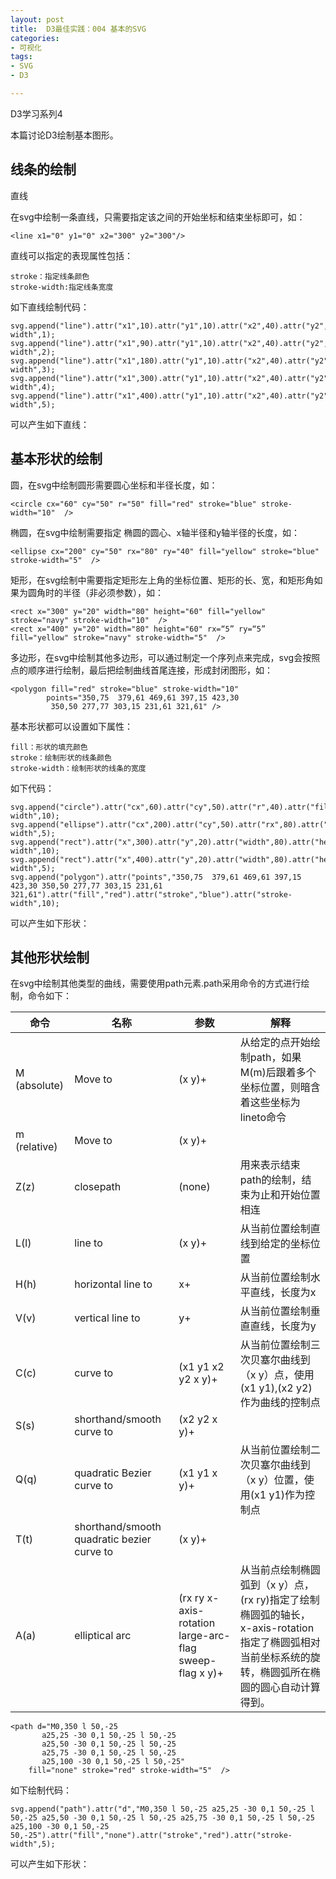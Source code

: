 ```yaml
---
layout: post
title:  D3最佳实践：004 基本的SVG
categories:
- 可视化
tags:
- SVG
- D3

---
```


<script src="/media/js/d3.3.5.3.js" charset="utf-8"></script>
<script type="text/javascript">
var margin = {
			top : 1,
			right : 1,
			bottom : 6,
			left : 1
		}, width = 500 - margin.left - margin.right, height = 100 - margin.top - margin.bottom;
</script>


D3学习系列4

本篇讨论D3绘制基本图形。

## 线条的绘制

直线

在svg中绘制一条直线，只需要指定该之间的开始坐标和结束坐标即可，如：

	<line x1="0" y1="0" x2="300" y2="300"/>

直线可以指定的表现属性包括：
	
	stroke：指定线条颜色
	stroke-width:指定线条宽度

如下直线绘制代码：

	svg.append("line").attr("x1",10).attr("y1",10).attr("x2",40).attr("y2",90).attr("stroke","green").attr("stroke-width",1);
	svg.append("line").attr("x1",90).attr("y1",10).attr("x2",40).attr("y2",90).attr("stroke","green").attr("stroke-width",2);
	svg.append("line").attr("x1",180).attr("y1",10).attr("x2",40).attr("y2",90).attr("stroke","green").attr("stroke-width",3);
	svg.append("line").attr("x1",300).attr("y1",10).attr("x2",40).attr("y2",90).attr("stroke","green").attr("stroke-width",4);
	svg.append("line").attr("x1",400).attr("y1",10).attr("x2",40).attr("y2",90).attr("stroke","green").attr("stroke-width",5);

可以产生如下直线：

<div id="mySVG1"> </div>

<script type="text/javascript">
var svg = d3.select("#mySVG1").append("svg").attr("width",width+margin.left+margin.right).attr("height",height+margin.top+margin.bottom)
	.append("g").attr("transform","translate("+margin.left+","+margin.top+")");
	
svg.append("line").attr("x1",10).attr("y1",10).attr("x2",40).attr("y2",90).attr("stroke","green").attr("stroke-width",1);
svg.append("line").attr("x1",90).attr("y1",10).attr("x2",40).attr("y2",90).attr("stroke","green").attr("stroke-width",2);
svg.append("line").attr("x1",180).attr("y1",10).attr("x2",40).attr("y2",90).attr("stroke","green").attr("stroke-width",3);
svg.append("line").attr("x1",300).attr("y1",10).attr("x2",40).attr("y2",90).attr("stroke","green").attr("stroke-width",4);
svg.append("line").attr("x1",400).attr("y1",10).attr("x2",40).attr("y2",90).attr("stroke","green").attr("stroke-width",5);

</script>




## 基本形状的绘制

圆，在svg中绘制圆形需要圆心坐标和半径长度，如：
	
	<circle cx="60" cy="50" r="50" fill="red" stroke="blue" stroke-width="10"  />
	
椭圆，在svg中绘制需要指定 椭圆的圆心、x轴半径和y轴半径的长度，如：

	<ellipse cx="200" cy="50" rx="80" ry="40" fill="yellow" stroke="blue" stroke-width="5"  />

矩形，在svg绘制中需要指定矩形左上角的坐标位置、矩形的长、宽，和矩形角如果为圆角时的半径（非必须参数），如：

	<rect x="300" y="20" width="80" height="60" fill="yellow" stroke="navy" stroke-width="10"  />
	<rect x="400" y="20" width="80" height="60" rx=“5” ry=“5” fill="yellow" stroke="navy" stroke-width="5"  />

多边形，在svg中绘制其他多边形，可以通过制定一个序列点来完成，svg会按照点的顺序进行绘制，最后把绘制曲线首尾连接，形成封闭图形，如：

	<polygon fill="red" stroke="blue" stroke-width="10" 
            points="350,75  379,61 469,61 397,15 423,30
             350,50 277,77 303,15 231,61 321,61" />
	
基本形状都可以设置如下属性：

	fill：形状的填充颜色
	stroke：绘制形状的线条颜色
	stroke-width：绘制形状的线条的宽度

如下代码：

	svg.append("circle").attr("cx",60).attr("cy",50).attr("r",40).attr("fill","red").attr("stroke","blue").attr("stroke-width",10);
	svg.append("ellipse").attr("cx",200).attr("cy",50).attr("rx",80).attr("ry",40).attr("fill","yellow").attr("stroke","green").attr("stroke-width",5);
	svg.append("rect").attr("x",300).attr("y",20).attr("width",80).attr("height",60).attr("fill","yellow").attr("stroke","green").attr("stroke-width",10);
	svg.append("rect").attr("x",400).attr("y",20).attr("width",80).attr("height",60).attr("rx",5).attr("ry",5).attr("fill","yellow").attr("stroke","green").attr("stroke-width",5);
	svg.append("polygon").attr("points","350,75  379,61 469,61 397,15 423,30 350,50 277,77 303,15 231,61 321,61").attr("fill","red").attr("stroke","blue").attr("stroke-width",10);

可以产生如下形状：	

<div id="mySVG2"> </div>

<script type="text/javascript">
var svg = d3.select("#mySVG2").append("svg").attr("width",width+margin.left+margin.right).attr("height",height+margin.top+margin.bottom)
	.append("g").attr("transform","translate("+margin.left+","+margin.top+")");
	
svg.append("circle").attr("cx",60).attr("cy",50).attr("r",40).attr("fill","red").attr("stroke","blue").attr("stroke-width",10);

svg.append("ellipse").attr("cx",200).attr("cy",50).attr("rx",80).attr("ry",40).attr("fill","yellow").attr("stroke","green").attr("stroke-width",5);

svg.append("rect").attr("x",300).attr("y",20).attr("width",80).attr("height",60).attr("fill","yellow").attr("stroke","green").attr("stroke-width",10);

svg.append("rect").attr("x",400).attr("y",20).attr("width",80).attr("height",60).attr("rx",5).attr("ry",5).attr("fill","yellow").attr("stroke","green").attr("stroke-width",5);

</script>

<div id="mySVG3"> </div>

<script type="text/javascript">
var svg = d3.select("#mySVG3").append("svg").attr("width",width+margin.left+margin.right).attr("height",height+margin.top+margin.bottom)
	.append("g").attr("transform","translate("+margin.left+","+margin.top+")");
	
svg.append("polygon").attr("points","350,75  379,61 469,61 397,15 423,30 350,50 277,77 303,15 231,61 321,61").attr("fill","red").attr("stroke","blue").attr("stroke-width",10);


</script>

## 其他形状绘制

在svg中绘制其他类型的曲线，需要使用path元素.path采用命令的方式进行绘制，命令如下：

|命令	|名称	|参数	|解释	|
| ------|------|-------|-------|
|M (absolute)	| Move to| (x y)+|	从给定的点开始绘制path，如果M(m)后跟着多个坐标位置，则暗含着这些坐标为lineto命令	|
|m (relative)	| Move to| (x y)+|		|
|Z(z)	| closepath| (none)|用来表示结束path的绘制，结束为止和开始位置相连		|
|L(l)	|line to	|(x y)+	|从当前位置绘制直线到给定的坐标位置		|
|H(h)|horizontal line to|x+|从当前位置绘制水平直线，长度为x	|
|V(v)|vertical line to	|y+|从当前位置绘制垂直直线，长度为y	|
|C(c)|curve to|(x1 y1 x2 y2 x y)+|	从当前位置绘制三次贝塞尔曲线到（x y）点，使用(x1 y1),(x2 y2)作为曲线的控制点|
|S(s)|shorthand/smooth curve to|(x2 y2 x y)+|	|
|Q(q)|quadratic Bezier curve to|(x1 y1 x y)+|	从当前位置绘制二次贝塞尔曲线到（x y）位置，使用(x1 y1)作为控制点|
|T(t)|shorthand/smooth quadratic bezier curve to|(x y)+||
|A(a)|elliptical arc|(rx ry x-axis-rotation large-arc-flag sweep-flag x y)+| 从当前点绘制椭圆弧到（x y）点，(rx ry)指定了绘制椭圆弧的轴长，x-axis-rotation 指定了椭圆弧相对当前坐标系统的旋转，椭圆弧所在椭圆的圆心自动计算得到。|

	<path d="M0,350 l 50,-25 
           a25,25 -30 0,1 50,-25 l 50,-25 
           a25,50 -30 0,1 50,-25 l 50,-25 
           a25,75 -30 0,1 50,-25 l 50,-25 
           a25,100 -30 0,1 50,-25 l 50,-25"
        fill="none" stroke="red" stroke-width="5"  />

如下绘制代码：

	svg.append("path").attr("d","M0,350 l 50,-25 a25,25 -30 0,1 50,-25 l 50,-25 a25,50 -30 0,1 50,-25 l 50,-25 a25,75 -30 0,1 50,-25 l 50,-25 a25,100 -30 0,1 50,-25 50,-25").attr("fill","none").attr("stroke","red").attr("stroke-width",5);

可以产生如下形状：
        
<div id="mySVG4"> </div>

<script type="text/javascript">
var svg = d3.select("#mySVG4").append("svg").attr("width",width+margin.left+margin.right).attr("height",400)
	.append("g").attr("transform","translate("+margin.left+","+margin.top+")");
	
svg.append("path").attr("d","M0,350 l 50,-25 a25,25 -30 0,1 50,-25 l 50,-25 a25,50 -30 0,1 50,-25 l 50,-25 a25,75 -30 0,1 50,-25 l 50,-25 a25,100 -30 0,1 50,-25 50,-25").attr("fill","none").attr("stroke","red").attr("stroke-width",5);
</script>



    

	
	




	





